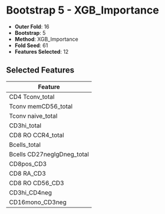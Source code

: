 # Bootstrap 5 - XGB_Importance

- **Outer Fold**: 16
- **Bootstrap**: 5
- **Method**: XGB_Importance
- **Fold Seed**: 61
- **Features Selected**: 12

## Selected Features

| Feature |
|---------|
| CD4 Tconv_total |
| Tconv memCD56_total |
| Tconv naive_total |
| CD3hi_total |
| CD8 RO CCR4_total |
| Bcells_total |
| Bcells CD27negIgDneg_total |
| CD8pos_CD3 |
| CD8 RA_CD3 |
| CD8 RO CD56_CD3 |
| CD3hi_CD4neg |
| CD16mono_CD3neg |
